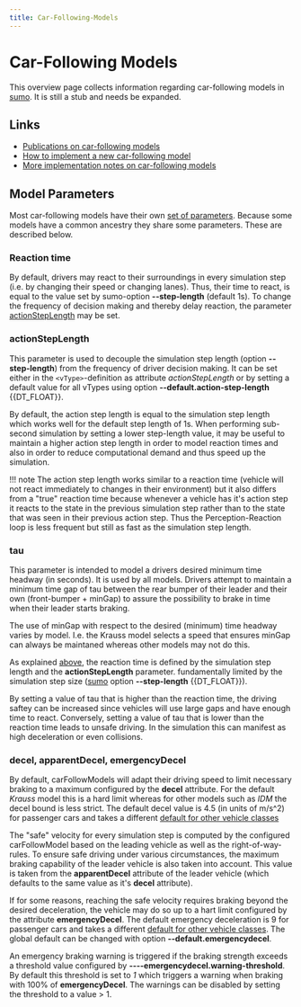 ```yaml
---
title: Car-Following-Models
---
```


# Car-Following Models

This overview page collects information regarding car-following models
in [sumo](sumo.md). It is still a stub and needs be expanded.

## Links

- [Publications on car-following models](Publications.md#car-following_models)
- [How to implement a new car-following model](Developer/How_To/Car-Following_Model.md)
- [More implementation notes on car-following models](Developer/Implementation_Notes/Vehicle_Models.md)

## Model Parameters

Most car-following models have their own [set of parameters](Definition_of_Vehicles,_Vehicle_Types,_and_Routes.md#car-following_model_parameters).
Because some models have a common ancestry they share some parameters.
These are described below.

### Reaction time

By default, drivers may react to their surroundings in every simulation step (i.e. by changing their speed or changing lanes).
Thus, their time to react, is equal to the value set by sumo-option **--step-length** (default 1s).
To change the frequency of decision making and thereby delay reaction, the parameter [actionStepLength](#actionsteplength) may be set.

### actionStepLength

This parameter is used to decouple the simulation step length (option **--step-length**)
from the frequency of driver decision making. It can be set either in
the `<vType>`-definition as attribute *actionStepLength* or by setting a default
value for all vTypes using option **--default.action-step-length** {{DT_FLOAT}}.

By default, the action step length is equal to the simulation step
length which works well for the default step length of 1s. When
performing sub-second simulation by setting a lower step-length value,
it may be useful to maintain a higher action step length in order to
model reaction times and also in order to reduce computational demand
and thus speed up the simulation.

!!! note
    The action step length works similar to a reaction time (vehicle will not react immediately to changes in their environment) but it also differs from a "true" reaction time because whenever a vehicle has it's action step it reacts to the state in the previous simulation step rather than to the state that was seen in their previous action step. Thus the Perception-Reaction loop is less frequent but still as fast as the simulation step length.

### tau

This parameter is intended to model a drivers desired minimum time headway (in
seconds). It is used by all models. Drivers attempt to maintain a
minimum time gap of tau between the rear bumper of their leader and
their own (front-bumper + minGap) to assure the possibility to brake in
time when their leader starts braking.

The use of minGap with respect to the desired (minimum) time headway varies by model. I.e. the Krauss model selects a speed that ensures minGap can always be maintaned whereas other models may not do this.

As explained [above](#actionsteplength), the reaction time is defined by the simulation step length and the **actionStepLength** parameter. fundamentally limited by the simulation step size ([sumo](sumo.md) option **--step-length** {{DT_FLOAT}}).

By setting a value of tau that is higher than the reaction time, the driving saftey can be increased since vehicles will use large gaps and have enough time to react. Conversely, setting a value of tau that is lower than the reaction time leads to unsafe driving. In the simulation this can manifest as  high deceleration or even collisions.

### decel, apparentDecel, emergencyDecel

By default, carFollowModels will adapt their driving speed to limit necessary braking to a maximum configured by the **decel** attribute. For the default *Krauss* model this is a hard limit whereas for other models such as *IDM* the decel bound is less strict. The default decel value is 4.5 (in units of m/s^2) for passenger cars and takes a different [default for other vehicle classes](Vehicle_Type_Parameter_Defaults.md)

The "safe" velocity for every simulation step is computed by the configured carFollowModel based on the leading vehicle as well as the right-of-way-rules. To ensure safe driving under various circumstances, the maximum braking capability of the leader vehicle is also taken into account. This value is taken from the **apparentDecel** attribute of the leader vehicle (which defaults to the same value as it's **decel** attribute).

If for some reasons, reaching the safe velocity requires braking beyond the desired deceleration, the vehicle may do so up to a hart limit configured by the attribute **emergencyDecel**. The default emergency deceleration is 9 for passenger cars and takes a different [default for other vehicle classes](Vehicle_Type_Parameter_Defaults.md). The global default can be changed with option **--default.emergencydecel**.

An emergency braking warning is triggered if the braking strength exceeds a threshold value configured by **----emergencydecel.warning-threshold**. By default this threshold is set to *1* which triggers a warning when braking with 100% of **emergencyDecel**. The warnings can be disabled by setting the threshold to a value > 1.
